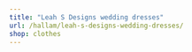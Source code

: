 ```yaml
---
title: "Leah S Designs wedding dresses"
url: /hallam/leah-s-designs-wedding-dresses/
shop: clothes
---
```

